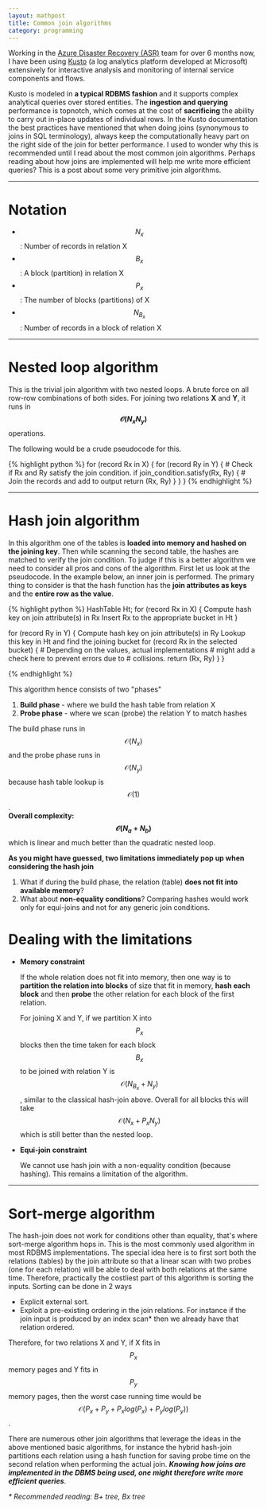 ```yaml
---
layout: mathpost
title: Common join algorithms
category: programming
---
```


Working in the [Azure Disaster Recovery (ASR)](https://docs.microsoft.com/en-us/azure/site-recovery/) team for over 6 months now, I have been using [Kusto](https://docs.microsoft.com/en-us/connectors/kusto/) (a log analytics platform developed at Microsoft) extensively for interactive analysis and monitoring of internal service components and flows.

Kusto is modeled in **a typical RDBMS fashion** and it supports complex analytical queries over stored entities. The **ingestion and querying** performance is topnotch, which comes at the cost of **sacrificing** the ability to carry out in-place updates of individual rows. In the Kusto documentation the best practices have mentioned that when doing joins (synonymous to joins in SQL terminology), always keep the computationally heavy part on the right side of the join for better performance. I used to wonder why this is recommended until I read about the most common join algorithms. Perhaps reading about how joins are implemented will help me write more efficient queries? This is a post about some very primitive join algorithms.

---

# Notation
- $$N_x$$: Number of records in relation X
- $$B_x$$: A block (partition) in relation X
- $$P_x$$: The number of blocks (partitions) of X
- $$N_{B_x}$$: Number of records in a block of relation X

---

# Nested loop algorithm
This is the trivial join algorithm with two nested loops. A brute force on all row-row combinations of both sides. For joining two relations **X** and **Y**, it runs in **$$\mathcal{O}(N_xN_y)$$** operations.

The following would be a crude pseudocode for this.

{% highlight python %}
for (record Rx in X)
{
    for (record Ry in Y)
    {
        # Check if Rx and Ry satisfy the join condition.
        if join_condition.satisfy(Rx, Ry)
        {
            # Join the records and add to output
            return (Rx, Ry)
        }
    }
}
{% endhighlight %}

---

# Hash join algorithm
In this algorithm one of the tables is **loaded into memory and hashed on the joining key**. Then while scanning the second table, the hashes are matched to verify the join condition. To judge if this is a better algorithm we need to consider all pros and cons of the algorithm. First let us look at the pseudocode. In the example below, an inner join is performed. The primary thing to consider is that the hash function has the **join attributes as keys** and the **entire row as the value**.

{% highlight python %}
HashTable Ht;
for (record Rx in X)
{
    Compute hash key on join attribute(s) in Rx
    Insert Rx to the appropriate bucket in Ht
}

for (record Ry in Y)
{
    Compute hash key on join attribute(s) in Ry
    Lookup this key in Ht and find the joining bucket
    for (record Rx in the selected bucket)
    {
        # Depending on the values, actual implementations
        # might add a check here to prevent errors due to
        # collisions.
        return (Rx, Ry)
    }
}

{% endhighlight %}

This algorithm hence consists of two "phases"
1. **Build phase** - where we build the hash table from relation X
2. **Probe phase** - where we scan (probe) the relation Y to match hashes

The build phase runs in $$\mathcal{O}(N_x)$$ and the probe phase runs in $$\mathcal{O}(N_y)$$ because hash table lookup is $$\mathcal{O}(1)$$.<br>
**Overall complexity: $$\mathcal{O}(N_a + N_b)$$** which is linear and much better than the quadratic nested loop.

**As you might have guessed, two limitations immediately pop up when considering the hash join**
1. What if during the build phase, the relation (table) **does not fit into available memory**?
2. What about **non-equality conditions**? Comparing hashes would work only for equi-joins and not for any generic join conditions.

# Dealing with the limitations
- **Memory constraint**

    If the whole relation does not fit into memory, then one way is to **partition the relation into blocks** of size that fit in memory, **hash each block** and then **probe** the other relation for each block of the first relation.

    For joining X and Y, if we partition X into $$P_x$$ blocks then the time taken for each block $$B_x$$ to be joined with relation Y is $$\mathcal{O}(N_{B_x} + N_y)$$, similar to the classical hash-join above. Overall for all blocks this will take $$\mathcal{O}(N_x + P_xN_y)$$ which is still better than the nested loop.

- **Equi-join constraint**

    We cannot use hash join with a non-equality condition (because hashing). This remains a limitation of the algorithm.

---

# Sort-merge algorithm
The hash-join does not work for conditions other than equality, that's where sort-merge algorithm hops in. This is the most commonly used algorithm in most RDBMS implementations. The special idea here is to first sort both the relations (tables) by the join attribute so that a linear scan with two probes (one for each relation) will be able to deal with both relations at the same time. Therefore, practically the costliest part of this algorithm is sorting the inputs. Sorting can be done in 2 ways

- Explicit external sort.
- Exploit a pre-existing ordering in the join relations. For instance if the join input is produced by an index scan* then we already have that relation ordered.

Therefore, for two relations X and Y, if X fits in $$P_x$$ memory pages and Y fits in $$P_y$$ memory pages, then the worst case running time would be $$\mathcal{O}(P_x + P_y + P_xlog(P_x) + P_ylog(P_y))$$.

There are numerous other join algorithms that leverage the ideas in the above mentioned basic algorithms, for instance the hybrid hash-join partitions each relation using a hash function for saving probe time on the second relation when performing the actual join. **_Knowing how joins are implemented in the DBMS being used, one might therefore write more efficient queries_**.

_* Recommended reading: B+ tree, Bx tree_
